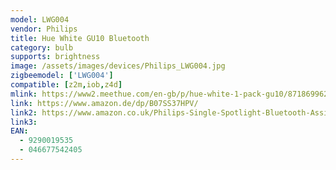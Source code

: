 ```yaml
---
model: LWG004
vendor: Philips
title: Hue White GU10 Bluetooth
category: bulb
supports: brightness
image: /assets/images/devices/Philips_LWG004.jpg
zigbeemodel: ['LWG004']
compatible: [z2m,iob,z4d]
mlink: https://www2.meethue.com/en-gb/p/hue-white-1-pack-gu10/8718699628697
link: https://www.amazon.de/dp/B07SS37HPV/
link2: https://www.amazon.co.uk/Philips-Single-Spotlight-Bluetooth-Assistant/dp/B07SS37HPV/
link3: 
EAN: 
  - 9290019535
  - 046677542405
---
```

